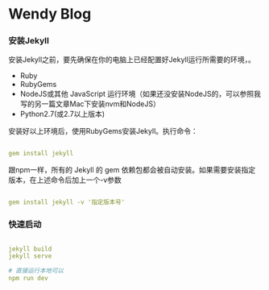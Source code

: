 Wendy Blog
========

### 安装Jekyll 

安装Jekyll之前，要先确保在你的电脑上已经配置好Jekyll运行所需要的环境，。

- Ruby
- RubyGems
- NodeJS或其他 JavaScript 运行环境（如果还没安装NodeJS的，可以参照我写的另一篇文章Mac下安装nvm和NodeJS）
- Python2.7(或2.7以上版本)

安装好以上环境后，使用RubyGems安装Jekyll。执行命令：

```yml

gem install jekyll

```

跟npm一样，所有的 Jekyll 的 gem 依赖包都会被自动安装。如果需要安装指定版本，在上述命令后加上一个-v参数

```yml

gem install jekyll -v '指定版本号'

```

### 快速启动


```yml

jekyll build
jekyll serve

# 直接运行本地可以
npm run dev

```